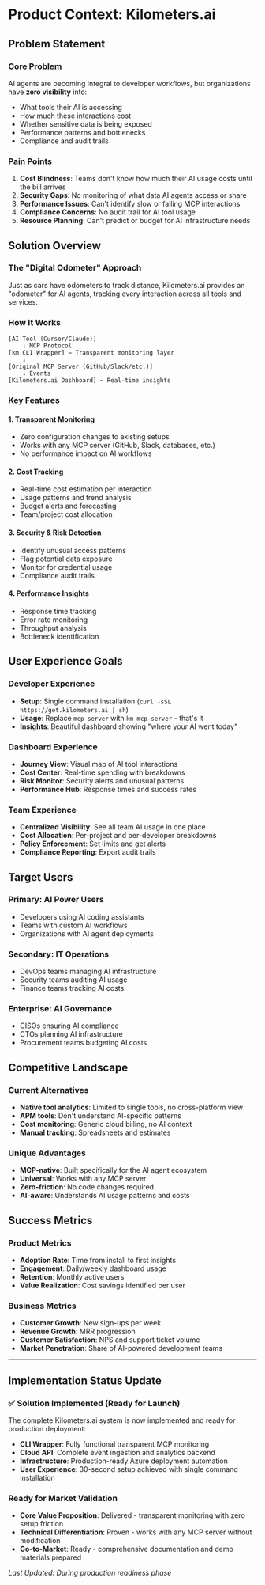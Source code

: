 # Product Context: Kilometers.ai

## Problem Statement

### Core Problem
AI agents are becoming integral to developer workflows, but organizations have **zero visibility** into:
- What tools their AI is accessing
- How much these interactions cost
- Whether sensitive data is being exposed
- Performance patterns and bottlenecks
- Compliance and audit trails

### Pain Points
1. **Cost Blindness**: Teams don't know how much their AI usage costs until the bill arrives
2. **Security Gaps**: No monitoring of what data AI agents access or share
3. **Performance Issues**: Can't identify slow or failing MCP interactions
4. **Compliance Concerns**: No audit trail for AI tool usage
5. **Resource Planning**: Can't predict or budget for AI infrastructure needs

## Solution Overview

### The "Digital Odometer" Approach
Just as cars have odometers to track distance, Kilometers.ai provides an "odometer" for AI agents, tracking every interaction across all tools and services.

### How It Works
```
[AI Tool (Cursor/Claude)] 
    ↓ MCP Protocol
[km CLI Wrapper] ← Transparent monitoring layer
    ↓ 
[Original MCP Server (GitHub/Slack/etc.)]
    ↓ Events
[Kilometers.ai Dashboard] ← Real-time insights
```

### Key Features

#### 1. Transparent Monitoring
- Zero configuration changes to existing setups
- Works with any MCP server (GitHub, Slack, databases, etc.)
- No performance impact on AI workflows

#### 2. Cost Tracking
- Real-time cost estimation per interaction
- Usage patterns and trend analysis
- Budget alerts and forecasting
- Team/project cost allocation

#### 3. Security & Risk Detection
- Identify unusual access patterns
- Flag potential data exposure
- Monitor for credential usage
- Compliance audit trails

#### 4. Performance Insights
- Response time tracking
- Error rate monitoring
- Throughput analysis
- Bottleneck identification

## User Experience Goals

### Developer Experience
- **Setup**: Single command installation (`curl -sSL https://get.kilometers.ai | sh`)
- **Usage**: Replace `mcp-server` with `km mcp-server` - that's it
- **Insights**: Beautiful dashboard showing "where your AI went today"

### Dashboard Experience
- **Journey View**: Visual map of AI tool interactions
- **Cost Center**: Real-time spending with breakdowns
- **Risk Monitor**: Security alerts and unusual patterns
- **Performance Hub**: Response times and success rates

### Team Experience
- **Centralized Visibility**: See all team AI usage in one place
- **Cost Allocation**: Per-project and per-developer breakdowns
- **Policy Enforcement**: Set limits and get alerts
- **Compliance Reporting**: Export audit trails

## Target Users

### Primary: AI Power Users
- Developers using AI coding assistants
- Teams with custom AI workflows
- Organizations with AI agent deployments

### Secondary: IT Operations
- DevOps teams managing AI infrastructure
- Security teams auditing AI usage
- Finance teams tracking AI costs

### Enterprise: AI Governance
- CISOs ensuring AI compliance
- CTOs planning AI infrastructure
- Procurement teams budgeting AI costs

## Competitive Landscape

### Current Alternatives
- **Native tool analytics**: Limited to single tools, no cross-platform view
- **APM tools**: Don't understand AI-specific patterns
- **Cost monitoring**: Generic cloud billing, no AI context
- **Manual tracking**: Spreadsheets and estimates

### Unique Advantages
- **MCP-native**: Built specifically for the AI agent ecosystem
- **Universal**: Works with any MCP server
- **Zero-friction**: No code changes required
- **AI-aware**: Understands AI usage patterns and costs

## Success Metrics

### Product Metrics
- **Adoption Rate**: Time from install to first insights
- **Engagement**: Daily/weekly dashboard usage
- **Retention**: Monthly active users
- **Value Realization**: Cost savings identified per user

### Business Metrics
- **Customer Growth**: New sign-ups per week
- **Revenue Growth**: MRR progression
- **Customer Satisfaction**: NPS and support ticket volume
- **Market Penetration**: Share of AI-powered development teams

---

## Implementation Status Update

### ✅ Solution Implemented (Ready for Launch)
The complete Kilometers.ai system is now implemented and ready for production deployment:

- **CLI Wrapper**: Fully functional transparent MCP monitoring
- **Cloud API**: Complete event ingestion and analytics backend
- **Infrastructure**: Production-ready Azure deployment automation
- **User Experience**: 30-second setup achieved with single command installation

### Ready for Market Validation
- **Core Value Proposition**: Delivered - transparent monitoring with zero setup friction
- **Technical Differentiation**: Proven - works with any MCP server without modification
- **Go-to-Market**: Ready - comprehensive documentation and demo materials prepared

*Last Updated: During production readiness phase* 